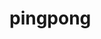 # pingpong<!DOCTYPE html>
<html>

<head>
<meta charset=utf-8 />
<meta name="viewport" content="width=device-width, initial-scale=1.0">
<title>Canvas</title>
</head>

<body>
<canvas id="MeinCanvas"></canvas>
<script>
document.body.style.overflow = 'hidden'; 

//Als globale Variablen deklariert um mit allen Functions darauf zugreifen zu können
var x = 20;
var y = 200;
var dx = 1;
var dy = 1;
var R =10;
var context = MeinCanvas.getContext('2d');

var padlx = 50;
var counter = 0;
var timer;

var canv = document.getElementById("MeinCanvas");
canv.width = document.documentElement.clientWidth;
canv.height = document.documentElement.clientHeight;
var WIDTH = document.documentElement.clientWidth ;
var HEIGHT = document.documentElement.clientHeight ;


function init(){

document.addEventListener('keydown', function(event){
console.log(event);
console.log(event.key);
if(event.key == 'ArrowLeft' & padlx > 0){
padlx = padlx - 5;
}
if(event.key == 'ArrowRight' & padlx + 150 < WIDTH){
padlx = padlx + 5;
}
if(event.key == 'Enter'){
timer = setInterval(draw, 5);

}


});
draw();

}

function ball(x, y , r){
context.fillStyle = "#00A3B1";
context.beginPath();
context.arc(x, y, r, 0, Math.PI * 2, true);
context.closePath();
context.fill();
}

function padl(x){
context.fillStyle = "#B1A308";
context.fillRect(x, HEIGHT - 100, WIDTH/3, 20);

}

function clear(){
context.fillStyle = "lightgrey";
context.fillRect(0, 0, WIDTH, HEIGHT);
}


function draw(){

clear()
padl(padlx);
ball(x, y, 10)
if (x > WIDTH - R || x < 0 + R){
dx = -dx;
}
if (y > HEIGHT - R || y < 0 + R){
dy = -dy;
}

if (y > HEIGHT - (R + 1)){

var ausgabe = "GAME OVER, SCORE: " + counter;
context.font = "25px Arial";
context.fillText(ausgabe, 10, 50);
clearInterval(timer);
timer = 0;//zur Sicherheit auch noch null setzten
counter=0;
}

if(y > (HEIGHT - 100 - 20 + R) & x > padlx & x < padlx + WIDTH/3 )
{
dy = -dy;
counter++;
console.log(counter);
}

x = x + dx;
y = y - dy;

}

init();


</script>
</body>

</html>
